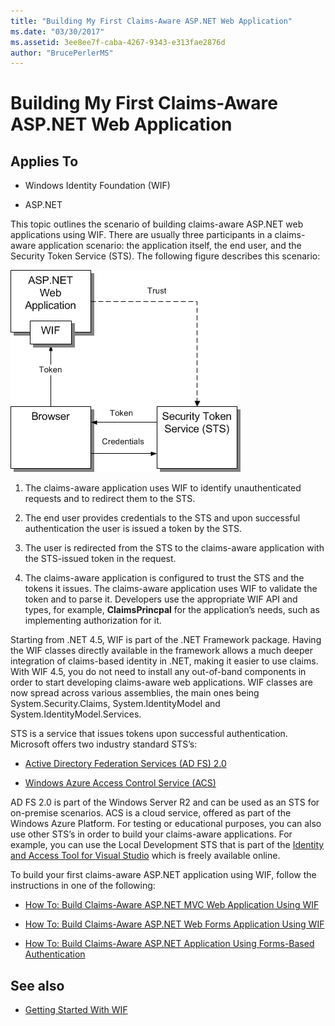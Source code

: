 ```yaml
---
title: "Building My First Claims-Aware ASP.NET Web Application"
ms.date: "03/30/2017"
ms.assetid: 3ee8ee7f-caba-4267-9343-e313fae2876d
author: "BrucePerlerMS"
---
```

# Building My First Claims-Aware ASP.NET Web Application
## Applies To  
  
-   Windows Identity Foundation (WIF)  
  
-   ASP.NET  
  
 This topic outlines the scenario of building claims-aware ASP.NET web applications using WIF. There are usually three participants in a claims-aware application scenario: the application itself, the end user, and the Security Token Service (STS). The following figure describes this scenario:  
  
 ![Diagram showing a WIF Basic Web App components.](./media/building-my-first-claims-aware-aspnet-web-app/windows-identity-foundation-basic-web-application.gif)  
  
1.  The claims-aware application uses WIF to identify unauthenticated requests and to redirect them to the STS.  
  
2.  The end user provides credentials to the STS and upon successful authentication the user is issued a token by the STS.  
  
3.  The user is redirected from the STS to the claims-aware application with the STS-issued token in the request.  
  
4.  The claims-aware application is configured to trust the STS and the tokens it issues. The claims-aware application uses WIF to validate the token and to parse it. Developers use the appropriate WIF API and types, for example, **ClaimsPrincpal** for the application’s needs, such as implementing authorization for it.  
  
 Starting from .NET 4.5, WIF is part of the .NET Framework package. Having the WIF classes directly available in the framework allows a much deeper integration of claims-based identity in .NET, making it easier to use claims. With WIF 4.5, you do not need to install any out-of-band components in order to start developing claims-aware web applications. WIF classes are now spread across various assemblies, the main ones being System.Security.Claims, System.IdentityModel and System.IdentityModel.Services.  
  
 STS is a service that issues tokens upon successful authentication. Microsoft offers two industry standard STS’s:  
  
-   [Active Directory Federation Services (AD FS) 2.0](https://go.microsoft.com/fwlink/?LinkID=247516)
  
-   [Windows Azure Access Control Service (ACS)](https://go.microsoft.com/fwlink/?LinkID=247517)
  
 AD FS 2.0 is part of the Windows Server R2 and can be used as an STS for on-premise scenarios. ACS is a cloud service, offered as part of the Windows Azure Platform. For testing or educational purposes, you can also use other STS’s in order to build your claims-aware applications. For example, you can use the Local Development STS that is part of the [Identity and Access Tool for Visual Studio](https://go.microsoft.com/fwlink/?LinkID=245849) which is freely available online.  
  
 To build your first claims-aware ASP.NET application using WIF, follow the instructions in one of the following:  
  
-   [How To: Build Claims-Aware ASP.NET MVC Web Application Using WIF](../../../docs/framework/security/how-to-build-claims-aware-aspnet-mvc-web-app-using-wif.md)  
  
-   [How To: Build Claims-Aware ASP.NET Web Forms Application Using WIF](../../../docs/framework/security/how-to-build-claims-aware-aspnet-web-forms-app-using-wif.md)  
  
-   [How To: Build Claims-Aware ASP.NET Application Using Forms-Based Authentication](../../../docs/framework/security/claims-aware-aspnet-app-forms-authentication.md)  
  
## See also
- [Getting Started With WIF](../../../docs/framework/security/getting-started-with-wif.md)
